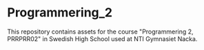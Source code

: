 # Programmering_2
This repository contains assets for the course "Programmering 2, PRRPRR02" in Swedish High School used at NTI Gymnasiet Nacka.
